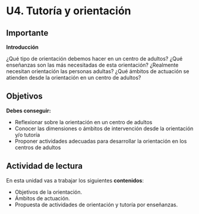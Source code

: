 
# U4. Tutoría y orientación

## Importante

**Introducción**

¿Qué tipo de orientación debemos hacer en un centro de adultos? ¿Qué enseñanzas son las más necesitadas de esta orientación? ¿Realmente necesitan orientación las personas adultas? ¿Qué ámbitos de actuación se atienden desde la orientación en un centro de adultos?

## Objetivos

**Debes conseguir:**

- Reflexionar sobre la orientación en un centro de adultos
- Conocer las dimensiones o ámbitos de intervención desde la orientación y/o tutoría
- Proponer actividades adecuadas para desarrollar la orientación en los centros de adultos

## Actividad de lectura

En esta unidad vas a trabajar los siguientes **contenidos**:

- Objetivos de la orientación.
- Ámbitos de actuación.
- Propuesta de actividades de orientación y tutoría por enseñanzas.
